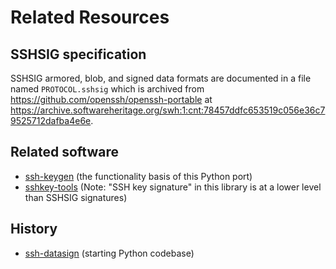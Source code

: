 Related Resources
=================

SSHSIG specification
--------------------

SSHSIG armored, blob, and signed data formats are documented in a file named
`PROTOCOL.sshsig` which is archived from <https://github.com/openssh/openssh-portable> at
<https://archive.softwareheritage.org/swh:1:cnt:78457ddfc653519c056e36c79525712dafba4e6e>.


Related software
----------------

* [ssh-keygen](https://en.wikipedia.org/wiki/Ssh-keygen)
  (the functionality basis of this Python port)
* [sshkey-tools](https://pypi.org/project/sshkey-tools/)
  (Note: "SSH key signature" in this library is at a lower level than SSHSIG signatures)


History
-------

* [ssh-datasign](https://github.com/grawity/ssh-datasign) (starting Python codebase)
